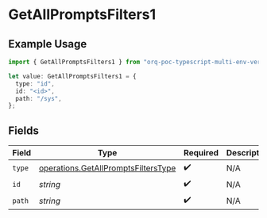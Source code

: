 # GetAllPromptsFilters1

## Example Usage

```typescript
import { GetAllPromptsFilters1 } from "orq-poc-typescript-multi-env-version/models/operations";

let value: GetAllPromptsFilters1 = {
  type: "id",
  id: "<id>",
  path: "/sys",
};
```

## Fields

| Field                                                                                      | Type                                                                                       | Required                                                                                   | Description                                                                                |
| ------------------------------------------------------------------------------------------ | ------------------------------------------------------------------------------------------ | ------------------------------------------------------------------------------------------ | ------------------------------------------------------------------------------------------ |
| `type`                                                                                     | [operations.GetAllPromptsFiltersType](../../models/operations/getallpromptsfilterstype.md) | :heavy_check_mark:                                                                         | N/A                                                                                        |
| `id`                                                                                       | *string*                                                                                   | :heavy_check_mark:                                                                         | N/A                                                                                        |
| `path`                                                                                     | *string*                                                                                   | :heavy_check_mark:                                                                         | N/A                                                                                        |